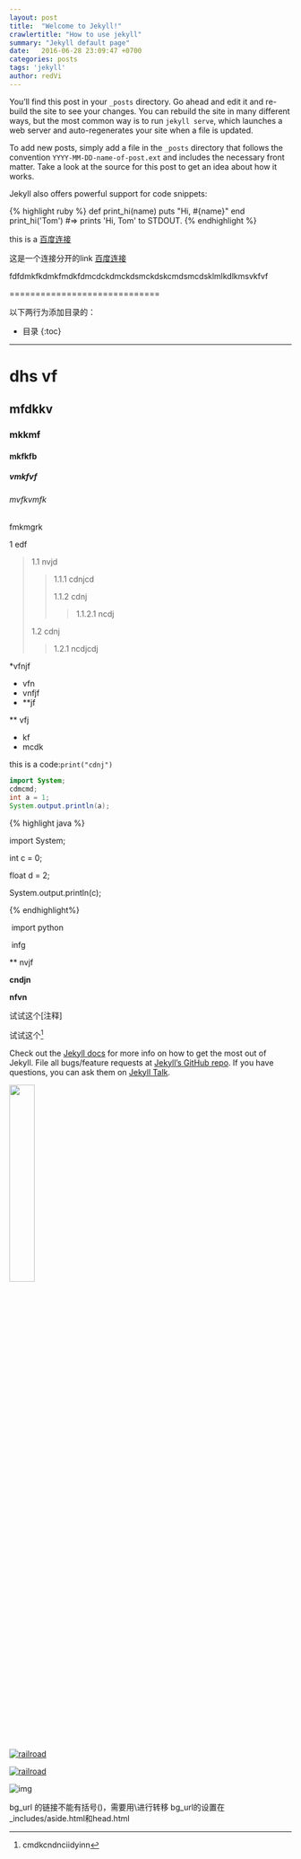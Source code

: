 ```yaml
---
layout: post
title:  "Welcome to Jekyll!"
crawlertitle: "How to use jekyll"
summary: "Jekyll default page"
date:   2016-06-28 23:09:47 +0700
categories: posts
tags: 'jekyll'
author: redVi
---
```

You’ll find this post in your `_posts` directory. Go ahead and edit it and re-build the site to see your changes. You can rebuild the site in many different ways, but the most common way is to run `jekyll serve`, which launches a web server and auto-regenerates your site when a file is updated.

To add new posts, simply add a file in the `_posts` directory that follows the convention `YYYY-MM-DD-name-of-post.ext` and includes the necessary front matter. Take a look at the source for this post to get an idea about how it works.

Jekyll also offers powerful support for code snippets:

{% highlight ruby %}
def print_hi(name)
  puts "Hi, #{name}"
end
print_hi('Tom')
#=> prints 'Hi, Tom' to STDOUT.
{% endhighlight %}

this is a [百度连接](https://www.baidu.com/)

这是一个连接分开的link [百度连接][baidu-link]

fdfdmkfkdmkfmdkfdmcdckdmckdsmckdskcmdsmcdsklmlkdlkmsvkfvf

[baidu-link]: https://www.baidu.com/

=============================

以下两行为添加目录的：
* 目录
{:toc}

-------------------

# dhs vf

## mfdkkv

### mkkmf

#### mkfkfb

##### vmkfvf

###### mvfkvmfk

fmkmgrk

1 edf

> 1.1 nvjd
>
> > 1.1.1 cdnjcd
> >
> > 1.1.2 cdnj
> >
> > > 1.1.2.1 ncdj
>
> 1.2 cdnj
>
> > 1.2.1 ncdjcdj

*vfnjf

* vfn
* vnfjf
* **jf

** vfj

* kf
* mcdk



this is a code:`print("cdnj")`



```java
import System;
cdmcmd;
int a = 1;
System.output.println(a);
```





{% highlight java %}

import System;

int c = 0;

float d = 2;

System.output.println(c);

{% endhighlight%}



​	import python

​    infg

** nvjf

**cndjn**

**nfvn**

试试这个[注释]

试试这个[^注释]

[^注释]: cmdkcndnciidyinn

Check out the [Jekyll docs][jekyll-docs] for more info on how to get the most out of Jekyll. File all bugs/feature requests at [Jekyll’s GitHub repo][jekyll-gh]. If you have questions, you can ask them on [Jekyll Talk][jekyll-talk].

[jekyll-docs]: http://jekyllrb.com/docs/home
[jekyll-gh]:   https://github.com/jekyll/jekyll
[jekyll-talk]: https://talk.jekyllrb.com/

<img src="https://static.pexels.com/photos/206359/pexels-photo-206359.jpeg" width = 30% height = 30% />

[![railroad](https://static.pexels.com/photos/206359/pexels-photo-206359.jpeg)](https://static.pexels.com/photos/206359/pexels-photo-206359.jpeg)

[![railroad]({{site.images}}/owl.jpg)]({{site.images}}/owl.jpg)

![img]({{site.images}}/rails.jpg)

bg_url 的链接不能有括号()，需要用\进行转移
bg_url的设置在_includes/aside.html和head.html
